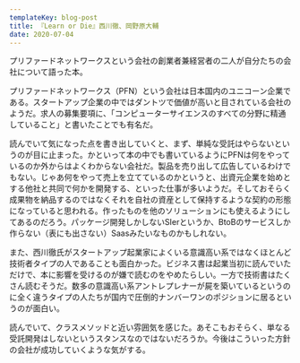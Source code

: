 ```yaml
---
templateKey: blog-post
title: 『Learn or Die』西川徹、岡野原大輔
date: 2020-07-04
---
```

プリファードネットワークスという会社の創業者兼経営者の二人が自分たちの会社について語った本。

プリファードネットワークス（PFN）という会社は日本国内のユニコーン企業である。スタートアップ企業の中ではダントツで価値が高いと目されている会社のようだ。求人の募集要項に、「コンピューターサイエンスのすべての分野に精通していること」と書いたことでも有名だ。

読んでいて気になった点を書き出していくと、まず、単純な受託はやらないというのが目に止まった。かといって本の中でも書いているようにPFNは何をやっているのか外からはよくわからない会社だ。製品を売り出して広告しているわけでもない。じゃあ何をやって売上を立てているのかというと、出資元企業を始めとする他社と共同で何かを開発する、といった仕事が多いようだ。そしておそらく成果物を納品するのではなくそれを自社の資産として保持するような契約の形態になっていると思われる。作ったものを他のソリューションにも使えるようにしてあるのだろう。パッケージ開発しかしないSIerというか、BtoBのサービスしか作らない（表にも出さない）Saasみたいなものかもしれない。

また、西川徹氏がスタートアップ起業家によくいる意識高い系ではなくほとんど技術者タイプの人であることも面白かった。ビジネス書は起業当初に読んでいただけで、本に影響を受けるのが嫌で読むのをやめたらしい。一方で技術書はたくさん読むそうだ。数多の意識高い系アントレプレナーが屍を築いているというのに全く違うタイプの人たちが国内で圧倒的ナンバーワンのポジションに居るというのが面白い。

読んでいて、クラスメソッドと近い雰囲気を感じた。あそこもおそらく、単なる受託開発はしないというスタンスなのではないだろうか。今後はこういった方針の会社が成功していくような気がする。